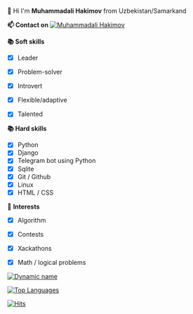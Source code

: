 👋 Hi I'm **Muhammadali Hakimov** from Uzbekistan/Samarkand 

**📫 Contact on**    [![Muhammadali Hakimov](https://img.shields.io/badge/Muhammadali_Hakimov-30302f?style=flat&logo=telegram)](https://t.me/muhammadali_hakimov)


**📚 Soft skills**
 - [x] Leader
 - [x] Problem-solver
 - [x] Introvert
 - [x] Flexible/adaptive
 - [x] Talented
 
 
 **📚 Hard skills**
 - [x] Python
 - [x] Django 
 - [x] Telegram bot using Python
 - [x] Sqlite
 - [x] Git / Github
 - [x] Linux
 - [x] HTML / CSS 

🚀 **Interests**
 - [x] Algorithm
 - [x] Contests
 - [x] Xackathons
 - [x] Math / logical problems



[![Dynamic name](https://github-readme-stats.vercel.app/api?username=MkadirDev&show_icons=true&theme=radical)](https://github.com/mkadirdev)


[![Top Languages](https://github-readme-stats.vercel.app/api/top-langs/?username=mkadirdev&layout=compact&theme=radical)](https://github.com/mkadirdev)

[![Hits](https://hits.seeyoufarm.com/api/count/incr/badge.svg?url=https://github.com/MkadirDev/)](https://github.com/mkadirdev)
<!--https://github-readme-stats.vercel.app/api?username=mkadirdev
**MkadirDev/MkadirDev** is a ✨ _special_ ✨ repository because its `README.md` (this file) appears on your GitHub profile.

Here are some ideas to get you started:

- 🔭 I’m currently working on ...
- 🌱 I’m currently learning ...
- 👯 I’m looking to collaborate on ...
- 🤔 I’m looking for help with ...
- 💬 Ask me about ...
- 📫 How to reach me: ...
- 😄 Pronouns: ...
- ⚡ Fun fact: ...
-->
